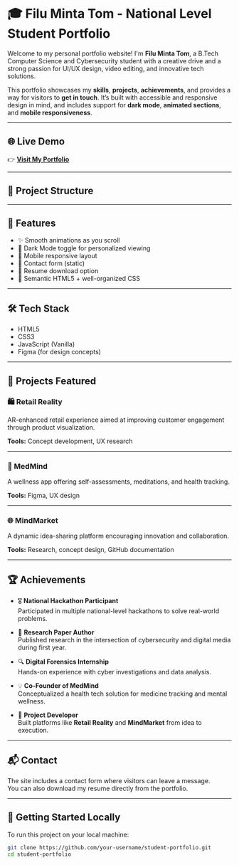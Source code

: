 # 🎓 Filu Minta Tom - National Level Student Portfolio

Welcome to my personal portfolio website! I'm **Filu Minta Tom**, a B.Tech Computer Science and Cybersecurity student with a creative drive and a strong passion for UI/UX design, video editing, and innovative tech solutions.

This portfolio showcases my **skills**, **projects**, **achievements**, and provides a way for visitors to **get in touch**. It’s built with accessible and responsive design in mind, and includes support for **dark mode**, **animated sections**, and **mobile responsiveness**.

---

## 🌐 Live Demo
👉 [**Visit My Portfolio**](https://filumintatom2005.tiiny.site)  

---

## 📁 Project Structure


---

## 🎨 Features

- ✨ Smooth animations as you scroll  
- 🌙 Dark Mode toggle for personalized viewing  
- 📱 Mobile responsive layout  
- 💬 Contact form (static)  
- 📄 Resume download option  
- 📂 Semantic HTML5 + well-organized CSS  

---

## 🛠️ Tech Stack

- HTML5  
- CSS3  
- JavaScript (Vanilla)  
- Figma (for design concepts)

---

## 🧩 Projects Featured

### 🛍️ Retail Reality
AR-enhanced retail experience aimed at improving customer engagement through product visualization.

**Tools:** Concept development, UX research

---

### 🧠 MedMind
A wellness app offering self-assessments, meditations, and health tracking.

**Tools:** Figma, UX design

---

### 🌐 MindMarket
A dynamic idea-sharing platform encouraging innovation and collaboration.

**Tools:** Research, concept design, GitHub documentation

---

## 🏆 Achievements

- 🎖️ **National Hackathon Participant**  
  Participated in multiple national-level hackathons to solve real-world problems.

- 📝 **Research Paper Author**  
  Published research in the intersection of cybersecurity and digital media during first year.

- 🔍 **Digital Forensics Internship**  
  Hands-on experience with cyber investigations and data analysis.

- 💡 **Co-Founder of MedMind**  
  Conceptualized a health tech solution for medicine tracking and mental wellness.

- 🧩 **Project Developer**  
  Built platforms like **Retail Reality** and **MindMarket** from idea to execution.

---

## 📬 Contact

The site includes a contact form where visitors can leave a message.  
You can also download my resume directly from the portfolio.

---

## 🚀 Getting Started Locally

To run this project on your local machine:

```bash
git clone https://github.com/your-username/student-portfolio.git
cd student-portfolio
